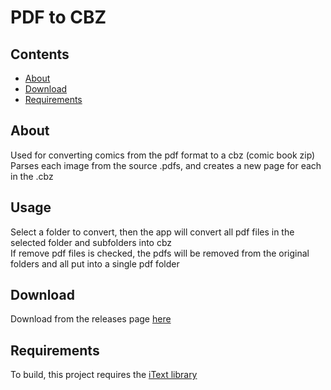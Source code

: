 # PDF to CBZ
## Contents
* [About](#about)
* [Download](#download)
* [Requirements](#requirements)

## About
Used for converting comics from the 
pdf format to a cbz (comic book zip)  
Parses each image from the source .pdfs, and creates
a new page for each in the .cbz

## Usage
Select a folder to convert, then the app will
convert all pdf files in the selected folder and subfolders
into cbz  
If remove pdf files is checked, the pdfs will be removed
from the original folders and all put into a single pdf folder

## Download
Download from the releases page [here](https://github.com/rocketBANG/Pdf2Cbz/releases)

## Requirements
To build, this project requires the 
[iText library](https://developers.itextpdf.com/itext-java)

 